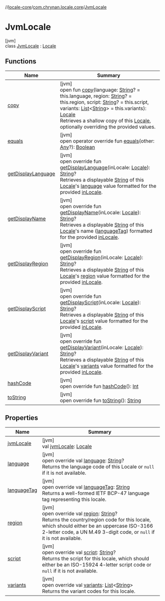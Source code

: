 //[locale-core](../../../index.md)/[com.chrynan.locale.core](../index.md)/[JvmLocale](index.md)

# JvmLocale

[jvm]\
class [JvmLocale](index.md) : [Locale](../-locale/index.md#-1762194833%2FExtensions%2F-1283056228)

## Functions

| Name | Summary |
|---|---|
| [copy](index.md#577348943%2FFunctions%2F-1283056228) | [jvm]<br>open fun [copy](index.md#577348943%2FFunctions%2F-1283056228)(language: [String](https://kotlinlang.org/api/latest/jvm/stdlib/kotlin/-string/index.html)? = this.language, region: [String](https://kotlinlang.org/api/latest/jvm/stdlib/kotlin/-string/index.html)? = this.region, script: [String](https://kotlinlang.org/api/latest/jvm/stdlib/kotlin/-string/index.html)? = this.script, variants: [List](https://kotlinlang.org/api/latest/jvm/stdlib/kotlin.collections/-list/index.html)&lt;[String](https://kotlinlang.org/api/latest/jvm/stdlib/kotlin/-string/index.html)&gt; = this.variants): [Locale](../-locale/index.md#-1762194833%2FExtensions%2F-1283056228)<br>Retrieves a shallow copy of this [Locale](../-locale/index.md#-1762194833%2FExtensions%2F-1283056228), optionally overriding the provided values. |
| [equals](equals.md) | [jvm]<br>open operator override fun [equals](equals.md)(other: [Any](https://kotlinlang.org/api/latest/jvm/stdlib/kotlin/-any/index.html)?): [Boolean](https://kotlinlang.org/api/latest/jvm/stdlib/kotlin/-boolean/index.html) |
| [getDisplayLanguage](get-display-language.md) | [jvm]<br>open override fun [getDisplayLanguage](get-display-language.md)(inLocale: [Locale](../-locale/index.md#-1762194833%2FExtensions%2F-1283056228)): [String](https://kotlinlang.org/api/latest/jvm/stdlib/kotlin/-string/index.html)?<br>Retrieves a displayable [String](https://kotlinlang.org/api/latest/jvm/stdlib/kotlin/-string/index.html) of this [Locale](../-locale/index.md#-1762194833%2FExtensions%2F-1283056228)'s [language](language.md) value formatted for the provided [inLocale](get-display-language.md). |
| [getDisplayName](get-display-name.md) | [jvm]<br>open override fun [getDisplayName](get-display-name.md)(inLocale: [Locale](../-locale/index.md#-1762194833%2FExtensions%2F-1283056228)): [String](https://kotlinlang.org/api/latest/jvm/stdlib/kotlin/-string/index.html)?<br>Retrieves a displayable [String](https://kotlinlang.org/api/latest/jvm/stdlib/kotlin/-string/index.html) of this [Locale](../-locale/index.md#-1762194833%2FExtensions%2F-1283056228)'s name ([languageTag](language-tag.md)) formatted for the provided [inLocale](get-display-name.md). |
| [getDisplayRegion](get-display-region.md) | [jvm]<br>open override fun [getDisplayRegion](get-display-region.md)(inLocale: [Locale](../-locale/index.md#-1762194833%2FExtensions%2F-1283056228)): [String](https://kotlinlang.org/api/latest/jvm/stdlib/kotlin/-string/index.html)?<br>Retrieves a displayable [String](https://kotlinlang.org/api/latest/jvm/stdlib/kotlin/-string/index.html) of this [Locale](../-locale/index.md#-1762194833%2FExtensions%2F-1283056228)'s [region](region.md) value formatted for the provided [inLocale](get-display-region.md). |
| [getDisplayScript](get-display-script.md) | [jvm]<br>open override fun [getDisplayScript](get-display-script.md)(inLocale: [Locale](../-locale/index.md#-1762194833%2FExtensions%2F-1283056228)): [String](https://kotlinlang.org/api/latest/jvm/stdlib/kotlin/-string/index.html)?<br>Retrieves a displayable [String](https://kotlinlang.org/api/latest/jvm/stdlib/kotlin/-string/index.html) of this [Locale](../-locale/index.md#-1762194833%2FExtensions%2F-1283056228)'s [script](script.md) value formatted for the provided [inLocale](get-display-script.md). |
| [getDisplayVariant](get-display-variant.md) | [jvm]<br>open override fun [getDisplayVariant](get-display-variant.md)(inLocale: [Locale](../-locale/index.md#-1762194833%2FExtensions%2F-1283056228)): [String](https://kotlinlang.org/api/latest/jvm/stdlib/kotlin/-string/index.html)?<br>Retrieves a displayable [String](https://kotlinlang.org/api/latest/jvm/stdlib/kotlin/-string/index.html) of this [Locale](../-locale/index.md#-1762194833%2FExtensions%2F-1283056228)'s [variants](variants.md) value formatted for the provided [inLocale](get-display-variant.md). |
| [hashCode](hash-code.md) | [jvm]<br>open override fun [hashCode](hash-code.md)(): [Int](https://kotlinlang.org/api/latest/jvm/stdlib/kotlin/-int/index.html) |
| [toString](to-string.md) | [jvm]<br>open override fun [toString](to-string.md)(): [String](https://kotlinlang.org/api/latest/jvm/stdlib/kotlin/-string/index.html) |

## Properties

| Name | Summary |
|---|---|
| [jvmLocale](jvm-locale.md) | [jvm]<br>val [jvmLocale](jvm-locale.md): [Locale](https://developer.android.com/reference/kotlin/java/util/Locale.html) |
| [language](language.md) | [jvm]<br>open override val [language](language.md): [String](https://kotlinlang.org/api/latest/jvm/stdlib/kotlin/-string/index.html)?<br>Returns the language code of this Locale or `null` if it is not available. |
| [languageTag](language-tag.md) | [jvm]<br>open override val [languageTag](language-tag.md): [String](https://kotlinlang.org/api/latest/jvm/stdlib/kotlin/-string/index.html)<br>Returns a well-formed IETF BCP-47 language tag representing this locale. |
| [region](region.md) | [jvm]<br>open override val [region](region.md): [String](https://kotlinlang.org/api/latest/jvm/stdlib/kotlin/-string/index.html)?<br>Returns the country/region code for this locale, which should either be an uppercase ISO-3166 2-letter code, a UN M.49 3-digit code, or `null` if it is not available. |
| [script](script.md) | [jvm]<br>open override val [script](script.md): [String](https://kotlinlang.org/api/latest/jvm/stdlib/kotlin/-string/index.html)?<br>Returns the script for this locale, which should either be an ISO-15924 4-letter script code or `null` if it is not available. |
| [variants](variants.md) | [jvm]<br>open override val [variants](variants.md): [List](https://kotlinlang.org/api/latest/jvm/stdlib/kotlin.collections/-list/index.html)&lt;[String](https://kotlinlang.org/api/latest/jvm/stdlib/kotlin/-string/index.html)&gt;<br>Returns the variant codes for this locale. |

